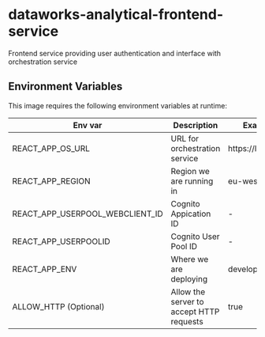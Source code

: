 # dataworks-analytical-frontend-service
Frontend service providing user authentication and interface with orchestration service

## Environment Variables
This image requires the following environment variables at runtime:

| Env var | Description | Example value |
| ------- | ----------- | ------------- |
| REACT_APP_OS_URL    | URL for orchestration service | https://localhost:3000/ |
| REACT_APP_REGION    | Region we are running in | eu-west-2 |
| REACT_APP_USERPOOL_WEBCLIENT_ID    | Cognito Appication ID | - |
| REACT_APP_USERPOOLID    | Cognito User Pool ID | - |
| REACT_APP_ENV    | Where we are deploying | development |
| ALLOW_HTTP (Optional)    | Allow the server to accept HTTP requests  | true |
